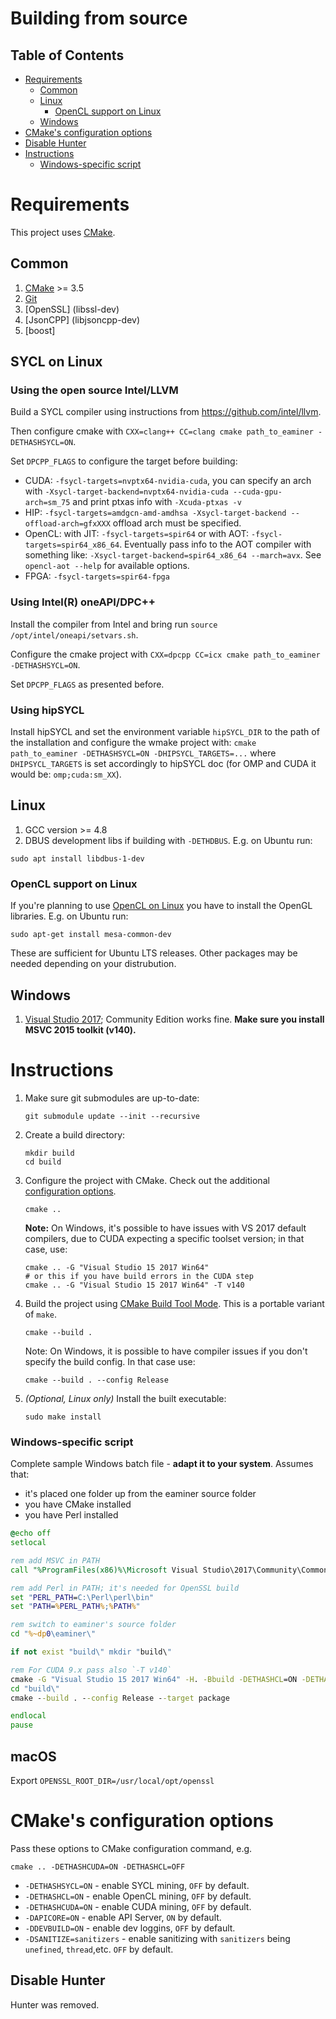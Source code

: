 # Building from source

## Table of Contents

* [Requirements](#requirements)
    * [Common](#common)
    * [Linux](#linux)
        * [OpenCL support on Linux](#opencl-support-on-linux)
    * [Windows](#windows)
* [CMake's configuration options](#cmake-configuration-options)
* [Disable Hunter](#disable-hunter)
* [Instructions](#instructions)
    * [Windows-specific script](#windows-specific-script)


# Requirements

This project uses [CMake].

## Common

1. [CMake] >= 3.5
2. [Git](https://git-scm.com/downloads)
3. [OpenSSL] (libssl-dev)
4. [JsonCPP] (libjsoncpp-dev)
5. [boost] 

## SYCL on Linux

### Using the open source Intel/LLVM
Build a SYCL compiler using instructions from https://github.com/intel/llvm.

Then configure cmake with `CXX=clang++ CC=clang cmake path_to_eaminer -DETHASHSYCL=ON`.

Set `DPCPP_FLAGS` to configure the target before building:
* CUDA: `-fsycl-targets=nvptx64-nvidia-cuda`, you can specify an arch with `-Xsycl-target-backend=nvptx64-nvidia-cuda --cuda-gpu-arch=sm_75` and print ptxas info with `-Xcuda-ptxas -v`
* HIP:  `-fsycl-targets=amdgcn-amd-amdhsa -Xsycl-target-backend --offload-arch=gfxXXX` offload arch must be specified.
* OpenCL: with JIT: `-fsycl-targets=spir64` or with AOT: `-fsycl-targets=spir64_x86_64`. Eventually pass info to the AOT compiler with something like: `-Xsycl-target-backend=spir64_x86_64 --march=avx`.
  See `opencl-aot --help` for available options.
* FPGA: `-fsycl-targets=spir64-fpga`


### Using Intel(R) oneAPI/DPC++
Install the compiler from Intel and bring run `source /opt/intel/oneapi/setvars.sh`. 

Configure the cmake project with `CXX=dpcpp CC=icx cmake path_to_eaminer -DETHASHSYCL=ON`.

Set `DPCPP_FLAGS` as presented before.


### Using hipSYCL
Install hipSYCL and set the environment variable `hipSYCL_DIR` to the path of the installation and configure the wmake project with:
`cmake path_to_eaminer -DETHASHSYCL=ON -DHIPSYCL_TARGETS=...` where `DHIPSYCL_TARGETS` is set accordingly to hipSYCL doc (for OMP and CUDA it would be: `omp;cuda:sm_XX`). 


## Linux

1. GCC version >= 4.8
2. DBUS development libs if building with `-DETHDBUS`. E.g. on Ubuntu run:

```shell
sudo apt install libdbus-1-dev
```

### OpenCL support on Linux

If you're planning to use [OpenCL on Linux](https://github.com/ruslo/hunter/wiki/pkg.opencl#pitfalls)
you have to install the OpenGL libraries. E.g. on Ubuntu run:

```shell
sudo apt-get install mesa-common-dev
```

These are sufficient for Ubuntu LTS releases. Other packages may be needed depending on your distrubution.

## Windows

1. [Visual Studio 2017](https://www.visualstudio.com/downloads/); Community Edition works fine. **Make sure you install MSVC 2015 toolkit (v140).**

# Instructions

1. Make sure git submodules are up-to-date:

    ```shell
    git submodule update --init --recursive
    ```

2. Create a build directory:

    ```shell
    mkdir build
    cd build
    ```

3. Configure the project with CMake. Check out the additional [configuration options](#cmake-configuration-options).

    ```shell
    cmake ..
    ```

    **Note:** On Windows, it's possible to have issues with VS 2017 default compilers, due to CUDA expecting a specific
    toolset version; in that case, use:

    ```shell
    cmake .. -G "Visual Studio 15 2017 Win64"
    # or this if you have build errors in the CUDA step
    cmake .. -G "Visual Studio 15 2017 Win64" -T v140
    ```

4. Build the project using [CMake Build Tool Mode]. This is a portable variant of `make`.

    ```shell
    cmake --build .
    ```

    Note: On Windows, it is possible to have compiler issues if you don't specify the build config. In that case use:

    ```shell
    cmake --build . --config Release
    ```

5. _(Optional, Linux only)_ Install the built executable:

    ```shell
    sudo make install
    ```

### Windows-specific script

Complete sample Windows batch file - **adapt it to your system**. Assumes that:

* it's placed one folder up from the eaminer source folder
* you have CMake installed
* you have Perl installed

```bat
@echo off
setlocal

rem add MSVC in PATH
call "%ProgramFiles(x86)%\Microsoft Visual Studio\2017\Community\Common7\Tools\VsMSBuildCmd.bat"

rem add Perl in PATH; it's needed for OpenSSL build
set "PERL_PATH=C:\Perl\perl\bin"
set "PATH=%PERL_PATH%;%PATH%"

rem switch to eaminer's source folder
cd "%~dp0\eaminer\"

if not exist "build\" mkdir "build\"

rem For CUDA 9.x pass also `-T v140`
cmake -G "Visual Studio 15 2017 Win64" -H. -Bbuild -DETHASHCL=ON -DETHASHCUDA=ON -DAPICORE=ON ..
cd "build\"
cmake --build . --config Release --target package

endlocal
pause
```

## macOS

Export `OPENSSL_ROOT_DIR=/usr/local/opt/openssl`

# CMake's configuration options

Pass these options to CMake configuration command, e.g.

```shell
cmake .. -DETHASHCUDA=ON -DETHASHCL=OFF
```

* `-DETHASHSYCL=ON` - enable SYCL mining, `OFF` by default.
* `-DETHASHCL=ON` - enable OpenCL mining, `OFF` by default.
* `-DETHASHCUDA=ON` - enable CUDA mining, `OFF` by default.
* `-DAPICORE=ON` - enable API Server, `ON` by default.
* `-DDEVBUILD=ON` - enable dev loggins, `OFF` by default.
* `-DSANITIZE=sanitizers` - enable sanitizing with `sanitizers` being `unefined`, `thread`,etc. `OFF` by default.

## Disable Hunter

Hunter was removed.


[CMake]: https://cmake.org/

[CMake Build Tool Mode]: https://cmake.org/cmake/help/latest/manual/cmake.1.html#build-tool-mode

